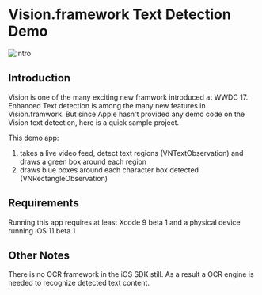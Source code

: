 #  Vision.framework Text Detection Demo

![intro](/demo.gif)

## Introduction
Vision is one of the many exciting new framwork introduced at WWDC 17. Enhanced Text detection is among the many new features in Vision.framwork. But since Apple hasn't provided any demo code on the Vision text detection, here is a quick sample project.

This demo app:
1. takes a live video feed, detect text regions (VNTextObservation) and draws a green box around each region
2. draws blue boxes around each character box detected (VNRectangleObservation)

## Requirements
Running this app requires at least Xcode 9 beta 1 and a physical device running iOS 11 beta 1

## Other Notes
There is no OCR framework in the iOS SDK still. As a result a OCR engine is needed to recognize detected text content.

